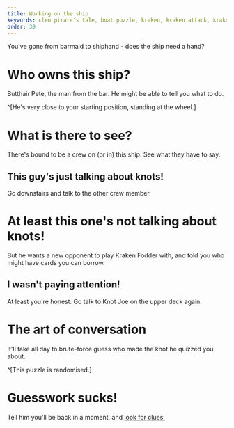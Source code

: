 ```yaml
---
title: Working on the ship
keywords: cleo pirate's tale, boat puzzle, kraken, kraken attack, kraken fodder walkthrough, how to play kraken fodder
order: 30
---
```


You've gone from barmaid to shiphand - does the ship need a hand?

# Who owns this ship?
Butthair Pete, the man from the bar. He might be able to tell you what to do.

^[He's very close to your starting position, standing at the wheel.]

# What is there to see?
There's bound to be a crew on (or in) this ship. See what they have to say.

## This guy's just talking about knots!
Go downstairs and talk to the other crew member.

# At least this one's not talking about knots!
But he wants a new opponent to play Kraken Fodder with, and told you who might have cards you can borrow.

## I wasn't paying attention!
At least you're honest. Go talk to Knot Joe on the upper deck again.

# The art of conversation
It'll take all day to brute-force guess who made the knot he quizzed you about.

^[This puzzle is randomised.]

# Guesswork sucks!
Tell him you'll be back in a moment, and [look for clues.](quiz.md)